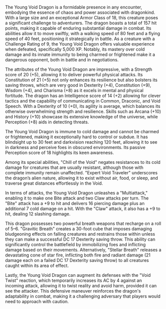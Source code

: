 The Young Void Dragon is a formidable presence in any encounter, embodying the essence of chaos and power associated with dragonkind. With a large size and an exceptional Armor Class of 18, this creature poses a significant challenge to adventurers. The dragon boasts a total of 157 hit points, making it capable of enduring substantial damage in combat. Its abilities allow it to move swiftly, with a walking speed of 80 feet and a flying speed of 40 feet, positioning it strategically in battle. As a creature with a Challenge Rating of 9, the Young Void Dragon offers valuable experience when defeated, specifically 5,000 XP. Notably, its mastery over cold damage and its innate immunity to being charmed or frightened make it a dangerous opponent, both in battle and in negotiations.

The attributes of the Young Void Dragon are impressive, with a Strength score of 20 (+5), allowing it to deliver powerful physical attacks. Its Constitution of 21 (+5) not only enhances its resilience but also bolsters its saving throws, which are very good in Dexterity (+4), Constitution (+9), Wisdom (+4), and Charisma (+8) as it excels in mental and physical fortitude. The dragon has an Intelligence score of 14 (+2) allowing for clever tactics and the capability of communicating in Common, Draconic, and Void Speech. With a Dexterity of 10 (+0), its agility is average, which balances its otherwise overwhelming strength and resilience. Skills such as Arcana (+10) and History (+10) showcase its extensive knowledge of the universe, while Perception (+8) aids in detecting threats. 

The Young Void Dragon is immune to cold damage and cannot be charmed or frightened, making it exceptionally hard to control or subdue. It has blindsight up to 30 feet and darkvision reaching 120 feet, allowing it to see in darkness and perceive foes in obscured environments. Its passive Perception score of 18 highlights its keen awareness.

Among its special abilities, "Chill of the Void" negates resistances to its cold damage for creatures that are usually resistant, although those with complete immunity remain unaffected. "Expert Void Traveler" underscores the dragon’s alien nature, allowing it to exist without air, food, or sleep, and traverse great distances effortlessly in the Void.

In terms of attacks, the Young Void Dragon unleashes a "Multiattack," enabling it to make one Bite attack and two Claw attacks per turn. The "Bite" attack has a +9 to hit and delivers 16 piercing damage plus an additional 7 cold damage on a hit. With the "Claw" attack, it also has a +9 to hit, dealing 12 slashing damage. 

This dragon possesses two powerful breath weapons that recharge on a roll of 5–6. "Gravitic Breath" creates a 30-foot cube that imposes damaging bludgeoning effects on falling creatures and restrains those within unless they can make a successful DC 17 Dexterity saving throw. This ability can significantly control the battlefield by immobilizing foes and inflicting damage based on their movements. Alternatively, "Stellar Breath" releases a devastating cone of star fire, inflicting both fire and radiant damage (21 damage each on a failed DC 17 Dexterity saving throw) to all creatures caught within its area of effect.

Lastly, the Young Void Dragon can augment its defenses with the "Void Twist" reaction, which temporarily increases its AC by 4 against an incoming attack, allowing it to twist reality and avoid harm, provided it can see the attacker. This defensive maneuver reinforces the dragon's adaptability in combat, making it a challenging adversary that players would need to approach with caution.